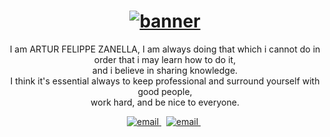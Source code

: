 <h1 align="center">
    <a href="">
       <img  src="https://s10.gifyu.com/images/gitgif_AdobeCreativeCloudExpress.gif" alt="banner">
    <a/>
</h1>

<p align="center">
  I am ARTUR FELIPPE ZANELLA, I am always doing that which i cannot do in order that i may learn how to do it,<br> and i believe in sharing knowledge.<br>
  I think it's essential always to keep professional and surround yourself with good people,<br> work hard, and be nice to everyone.
<p/>

<p align="center">
  <a href="mailto:arturf.zanella@gmail.com">
     <img  src="https://cdn.discordapp.com/attachments/573662387115393025/966606173447024640/gitemail.png" alt="email">
  <a/>&nbsp;
   <a href="https://www.linkedin.com/in/artur-zanella-928279238/">
     <img  src="https://cdn.discordapp.com/attachments/573662387115393025/966604340141895690/linkegit.png" alt="email">
  <a/>&nbsp;   
<p/>
